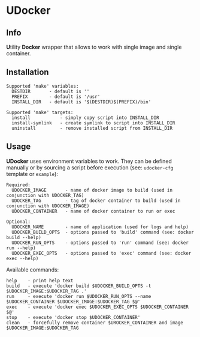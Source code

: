 # UDocker

## Info

**U**tility **Docker** wrapper that allows to work with single image and single container.

## Installation

```
Supported 'make' variables:
  DESTDIR       - default is ''
  PREFIX        - default is '/usr'
  INSTALL_DIR   - default is '$(DESTDIR)$(PREFIX)/bin'    

Supported 'make' targets:
  install           - simply copy script into INSTALL_DIR
  install-symlink   - create symlink to script into INSTALL_DIR
  uninstall         - remove installed script from INSTALL_DIR
```

## Usage

**UDocker** uses environment variables to work. They can be defined manually or by sourcing a script before execution (see: `udocker-cfg` template or `example`):

```
Required:
  UDOCKER_IMAGE       - name of docker image to build (used in conjunction with UDOCKER_TAG)
  UDOCKER_TAG         - tag of docker container to build (used in conjunction with UDOCKER_IMAGE)
  UDOCKER_CONTAINER   - name of docker container to run or exec

Optional:
  UDOCKER_NAME        - name of application (used for logs and help)
  UDOCKER_BUILD_OPTS  - options passed to 'build' command (see: docker build --help)
  UDOCKER_RUN_OPTS    - options passed to 'run' command (see: docker run --help)
  UDOCKER_EXEC_OPTS   - options passed to 'exec' command (see: docker exec --help)
```

Available commands:

```
help    - print help text
build   - execute 'docker build $UDOCKER_BUILD_OPTS -t $UDOCKER_IMAGE:$UDOCKER_TAG .'
run     - execute 'docker run $UDOCKER_RUN_OPTS --name $UDOCKER_CONTAINER $UDOCKER_IMAGE:$UDOCKER_TAG $@'
exec    - execute 'docker exec $UDOCKER_EXEC_OPTS $UDOCKER_CONTAINER $@'
stop    - execute 'docker stop $UDOCKER_CONTAINER'
clean   - forcefully remove container $UROCKER_CONTAINER and image $UDOCKER_IMAGE:$UDOCKER_TAG
```